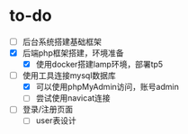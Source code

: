 # to-do
- [ ] 后台系统搭建基础框架
- [x] 后端php框架搭建，环境准备
  - [x] 使用docker搭建lamp环境，部署tp5
- [ ] 使用工具连接mysql数据库
  - [x] 可以使用phpMyAdmin访问，账号admin
  - [ ] 尝试使用navicat连接
- [ ] 登录/注册页面
  - [ ] user表设计